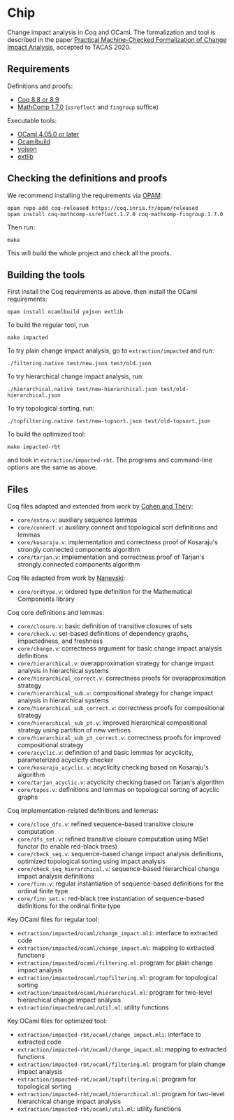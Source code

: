 # Chip

Change impact analysis in Coq and OCaml. The formalization and tool
is described in the paper [Practical Machine-Checked Formalization of Change Impact Analysis](http://users.ece.utexas.edu/~gligoric/papers/PalmskogETAL20Chip.pdf),
accepted to TACAS 2020.

## Requirements

Definitions and proofs:

- [Coq 8.8 or 8.9](https://coq.inria.fr)
- [MathComp 1.7.0](https://math-comp.github.io) (`ssreflect` and `fingroup` suffice)

Executable tools:

- [OCaml 4.05.0 or later](https://ocaml.org)
- [Ocamlbuild](https://github.com/ocaml/ocamlbuild)
- [yojson](https://github.com/ocaml-community/yojson)
- [extlib](https://github.com/ygrek/ocaml-extlib)

## Checking the definitions and proofs

We recommend installing the requirements via [OPAM](http://opam.ocaml.org/doc/Install.html):
```
opam repo add coq-released https://coq.inria.fr/opam/released
opam install coq-mathcomp-ssreflect.1.7.0 coq-mathcomp-fingroup.1.7.0
```

Then run:
```
make
```
This will build the whole project and check all the proofs.

## Building the tools

First install the Coq requirements as above, then install the OCaml requirements:
```
opam install ocamlbuild yojson extlib
```
To build the regular tool, run
```
make impacted
```
To try plain change impact analysis, go to `extraction/impacted` and run:
```
./filtering.native test/new.json test/old.json
```
To try hierarchical change impact analysis, run:
```
./hierarchical.native test/new-hierarchical.json test/old-hierarchical.json
```
To try topological sorting, run:
```
./topfiltering.native test/new-topsort.json test/old-topsort.json
```

To build the optimized tool:
```
make impacted-rbt
```
and look in `extraction/impacted-rbt`. The programs and command-line
options are the same as above.

## Files

Coq files adapted and extended from work by [Cohen and Théry](https://github.com/CohenCyril/tarjan):

- `core/extra.v`: auxiliary sequence lemmas
- `core/connect.v`: auxiliary connect and topological sort definitions and lemmas
- `core/kosaraju.v`: implementation and correctness proof of Kosaraju's strongly connected components algorithm
- `core/tarjan.v`: implementation and correctness proof of Tarjan's strongly connected components algorithm

Coq file adapted from work by [Nanevski](https://github.com/imdea-software/fcsl-pcm):

- `core/ordtype.v`: ordered type definition for the Mathematical Components library

Coq core definitions and lemmas:

- `core/closure.v`: basic definition of transitive closures of sets
- `core/check.v`: set-based definitions of dependency graphs, impactedness, and freshness
- `core/change.v`: correctness argument for basic change impact analysis definitions
- `core/hierarchical.v`: overapproximation strategy for change impact analysis in hierarchical systems
- `core/hierarchical_correct.v`: correctness proofs for overapproximation strategy
- `core/hierarchical_sub.v`: compositional strategy for change impact analysis in hierarchical systems
- `core/hierarchical_sub_correct.v`: correctness proofs for compositional strategy
- `core/hierarchical_sub_pt.v`: improved hierarchical compositional strategy using partition of new vertices
- `core/hierarchical_sub_pt_correct.v`: correctness proofs for improved compositional strategy
- `core/acyclic.v`: definition of and basic lemmas for acyclicity, parameterized acyclicity checker
- `core/kosaraju_acyclic.v`: acyclicity checking based on Kosaraju's algorithm
- `core/tarjan_acyclic.v`: acyclicity checking based on Tarjan's algorithm
- `core/topos.v`: definitions and lemmas on topological sorting of acyclic graphs

Coq implementation-related definitions and lemmas:

- `core/close_dfs.v`: refined sequence-based transitive closure computation
- `core/dfs_set.v`: refined transitive closure computation using MSet functor (to enable red-black trees)
- `core/check_seq.v`: sequence-based change impact analysis definitions, optimized topological sorting using impact analysis
- `core/check_seq_hierarchical.v`: sequence-based hierarchical change impact analysis definitions
- `core/finn.v`: regular instantiation of sequence-based definitions for the ordinal finite type
- `core/finn_set.v`: red-black tree instantiation of sequence-based definitions for the ordinal finite type

Key OCaml files for regular tool:

- `extraction/impacted/ocaml/change_impact.mli`: interface to extracted code
- `extraction/impacted/ocaml/change_impact.ml`: mapping to extracted functions
- `extraction/impacted/ocaml/filtering.ml`: program for plain change impact analysis
- `extraction/impacted/ocaml/topfiltering.ml`: program for topological sorting
- `extraction/impacted/ocaml/hierarchical.ml`: program for two-level hierarchical change impact analysis
- `extraction/impacted/ocaml/util.ml`: utility functions

Key OCaml files for optimized tool:

- `extraction/impacted-rbt/ocaml/change_impact.mli`: interface to extracted code
- `extraction/impacted-rbt/ocaml/change_impact.ml`: mapping to extracted functions
- `extraction/impacted-rbt/ocaml/filtering.ml`: program for plain change impact analysis
- `extraction/impacted-rbt/ocaml/topfiltering.ml`: program for topological sorting
- `extraction/impacted-rbt/ocaml/hierarchical.ml`: program for two-level hierarchical change impact analysis
- `extraction/impacted-rbt/ocaml/util.ml`: utility functions
